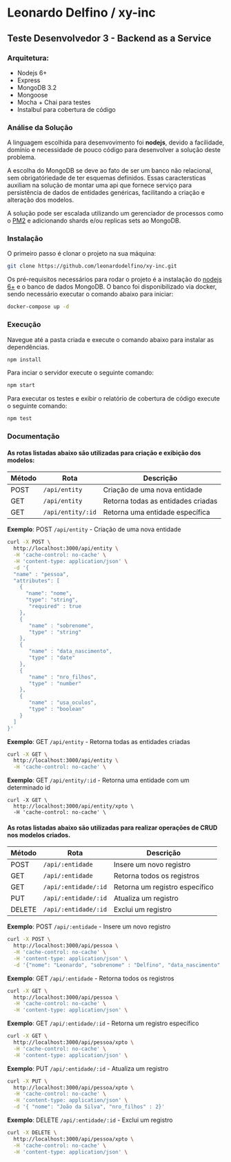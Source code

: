 # Leonardo Delfino / xy-inc
## Teste Desenvolvedor 3 - Backend as a Service

### Arquitetura:

 * Nodejs 6+
 * Express
 * MongoDB 3.2
 * Mongoose
 * Mocha + Chai para testes
 * Instalbul para cobertura de código

### Análise da Solução

A linguagem escolhida para desenvovimento foi  **nodejs**, devido a facilidade, domínio e necessidade de pouco código para desenvolver a solução deste problema. 

A escolha do MongoDB se deve ao fato de ser um banco não relacional, sem obrigatóriedade de ter esquemas definidos. Essas caractersticas auxiliam na solução de montar uma api que fornece serviço para persistência de dados de entidades genéricas, facilitando a criação e alteração dos modelos. 

A solução pode ser escalada utilizando um gerenciador de processos como o [PM2](https://github.com/Unitech/pm2) e adicionando  shards e/ou replicas sets ao MongoDB. 

### Instalação
O primeiro passo é clonar o projeto na sua máquina:

```sh
git clone https://github.com/leonardodelfino/xy-inc.git
```

Os pré-requisitos necessários para rodar o projeto é a instalação do [nodejs 6+](https://nodejs.org/en/) e o banco de dados MongoDB. O banco foi disponibilizado via  docker, sendo necessário executar o comando abaixo para iniciar:

```sh
docker-compose up -d
```

### Execução
Navegue até a pasta criada e execute o comando abaixo para instalar as dependências.
```sh
npm install
```

Para inciar o servidor execute o seguinte comando:

```sh
npm start
```

Para executar os testes e exibir o relatório de cobertura de código execute o seguinte comando:

```sh
npm test
```

### Documentação

#### As rotas listadas abaixo são utilizadas para criação e exibição dos modelos:

| Método | Rota | Descrição |
| ------------- | ------------- | -------------|
| POST  | `/api/entity`  | Criação de uma nova entidade
| GET  | `/api/entity`  | Retorna todas as entidades criadas
| GET  | `/api/entity/:id`  | Retorna uma entidade específica

**Exemplo**: POST `/api/entity` - Criação de uma nova entidade

```sh
curl -X POST \
  http://localhost:3000/api/entity \
  -H 'cache-control: no-cache' \
  -H 'content-type: application/json' \
  -d '{
  "name" : "pessoa",
  "attributes": [
    {
      "name": "nome",
      "type": "string",
       "required" : true
    },
    {
       "name" : "sobrenome",
       "type" : "string"
    },
    {
       "name" : "data_nascimento",
       "type" : "date"
    },
    {
       "name" : "nro_filhos",
       "type" : "number"
    },
    {
       "name" : "usa_oculos",
       "type" : "boolean"
    }
  ]
}'
```

**Exemplo**: GET `/api/entity` - Retorna todas as entidades criadas
```sh
curl -X GET \
  http://localhost:3000/api/entity \
  -H 'cache-control: no-cache' \
``` 

**Exemplo**: GET `/api/entity/:id` - Retorna uma entidade com um determinado id
```shell
curl -X GET \
  http://localhost:3000/api/entity/xpto \
  -H 'cache-control: no-cache' \
``` 

#### As rotas listadas abaixo são utilizadas para realizar operações de CRUD nos modelos criados.

| Método | Rota | Descrição |
| ------------- | ------------- | -------------|
| POST  | `/api/:entidade`  | Insere um novo registro
| GET  | `/api/:entidade`  | Retorna todos os registros
| GET  | `/api/:entidade/:id`  | Retorna um registro específico
| PUT  | `/api/:entidade/:id`  | Atualiza um registro
| DELETE  | `/api/:entidade/:id`  | Exclui um registro

**Exemplo**: POST `/api/:entidade` - Insere um novo registro

```sh
curl -X POST \
  http://localhost:3000/api/pessoa \
  -H 'cache-control: no-cache' \
  -H 'content-type: application/json' \
  -d '{"nome": "Leonardo", "sobrenome" : "Delfino", "data_nascimento" : "1989-06-04", "usa_oculos" : false, "filhos" : 0}'
```
**Exemplo**: GET `/api/:entidade` - Retorna todos os registros

```sh
curl -X GET \
  http://localhost:3000/api/pessoa \
  -H 'cache-control: no-cache' \
  -H 'content-type: application/json' \
```

**Exemplo**: GET `/api/:entidade/:id` - Retorna um registro específico

```sh
curl -X GET \
  http://localhost:3000/api/pessoa/xpto \
  -H 'cache-control: no-cache' \
  -H 'content-type: application/json' \
```
**Exemplo**: PUT  `/api/:entidade/:id` - Atualiza um registro

```sh
curl -X PUT \
  http://localhost:3000/api/pessoa/xpto \
  -H 'cache-control: no-cache' \
  -H 'content-type: application/json' \
  -d '{ "nome": "João da Silva", "nro_filhos" : 2}'
```

**Exemplo**: DELETE  `/api/:entidade/:id` - Exclui um registro

```sh
curl -X DELETE \
  http://localhost:3000/api/pessoa/xpto \
  -H 'cache-control: no-cache' \
  -H 'content-type: application/json' \
```
